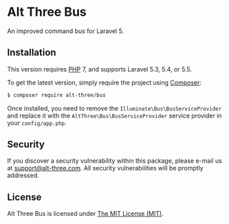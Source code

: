 # Alt Three Bus

An improved command bus for Laravel 5.


## Installation

This version requires [PHP](https://php.net) 7, and supports Laravel 5.3, 5.4, or 5.5.

To get the latest version, simply require the project using [Composer](https://getcomposer.org):

```bash
$ composer require alt-three/bus
```

Once installed, you need to remove the `Illuminate\Bus\BusServiceProvider` and replace it with the `AltThree\Bus\BusServiceProvider` service provider in your `config/app.php`.


## Security

If you discover a security vulnerability within this package, please e-mail us at support@alt-three.com. All security vulnerabilities will be promptly addressed.


## License

Alt Three Bus is licensed under [The MIT License (MIT)](LICENSE).
